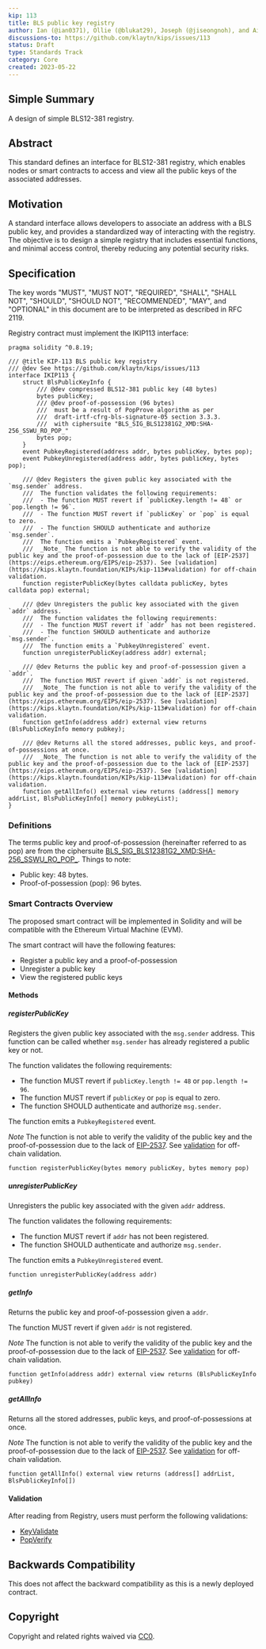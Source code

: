 ```yaml
---
kip: 113
title: BLS public key registry
author: Ian (@ian0371), Ollie (@blukat29), Joseph (@jiseongnoh), and Aidan (@aidan-kwon)
discussions-to: https://github.com/klaytn/kips/issues/113
status: Draft
type: Standards Track
category: Core
created: 2023-05-22
---
```


## Simple Summary

A design of simple BLS12-381 registry.

## Abstract

This standard defines an interface for BLS12-381 registry, which enables nodes or smart contracts to access and view all the public keys of the associated addresses.

## Motivation

A standard interface allows developers to associate an address with a BLS public key, and provides a standardized way of interacting with the registry. The objective is to design a simple registry that includes essential functions, and minimal access control, thereby reducing any potential security risks.

## Specification

The key words "MUST", "MUST NOT", "REQUIRED", "SHALL", "SHALL NOT", "SHOULD", "SHOULD NOT", "RECOMMENDED", "MAY", and "OPTIONAL" in this document are to be interpreted as described in RFC 2119.

Registry contract must implement the IKIP113 interface:

```solidity
pragma solidity ^0.8.19;

/// @title KIP-113 BLS public key registry
/// @dev See https://github.com/klaytn/kips/issues/113
interface IKIP113 {
    struct BlsPublicKeyInfo {
        /// @dev compressed BLS12-381 public key (48 bytes)
        bytes publicKey;
        /// @dev proof-of-possession (96 bytes)
        ///  must be a result of PopProve algorithm as per
        ///  draft-irtf-cfrg-bls-signature-05 section 3.3.3.
        ///  with ciphersuite "BLS_SIG_BLS12381G2_XMD:SHA-256_SSWU_RO_POP_"
        bytes pop;
    }
    event PubkeyRegistered(address addr, bytes publicKey, bytes pop);
    event PubkeyUnregistered(address addr, bytes publicKey, bytes pop);

    /// @dev Registers the given public key associated with the `msg.sender` address.
    ///  The function validates the following requirements:
    ///  - The function MUST revert if `publicKey.length != 48` or `pop.length != 96`.
    ///  - The function MUST revert if `publicKey` or `pop` is equal to zero.
    ///  - The function SHOULD authenticate and authorize `msg.sender`.
    ///  The function emits a `PubkeyRegistered` event.
    ///  _Note_ The function is not able to verify the validity of the public key and the proof-of-possession due to the lack of [EIP-2537](https://eips.ethereum.org/EIPS/eip-2537). See [validation](https://kips.klaytn.foundation/KIPs/kip-113#validation) for off-chain validation.
    function registerPublicKey(bytes calldata publicKey, bytes calldata pop) external;

    /// @dev Unregisters the public key associated with the given `addr` address.
    ///  The function validates the following requirements:
    ///  - The function MUST revert if `addr` has not been registered.
    ///  - The function SHOULD authenticate and authorize `msg.sender`.
    ///  The function emits a `PubkeyUnregistered` event.
    function unregisterPublicKey(address addr) external;

    /// @dev Returns the public key and proof-of-possession given a `addr`.
    ///  The function MUST revert if given `addr` is not registered.
    ///  _Note_ The function is not able to verify the validity of the public key and the proof-of-possession due to the lack of [EIP-2537](https://eips.ethereum.org/EIPS/eip-2537). See [validation](https://kips.klaytn.foundation/KIPs/kip-113#validation) for off-chain validation.
    function getInfo(address addr) external view returns (BlsPublicKeyInfo memory pubkey);

    /// @dev Returns all the stored addresses, public keys, and proof-of-possessions at once.
    ///  _Note_ The function is not able to verify the validity of the public key and the proof-of-possession due to the lack of [EIP-2537](https://eips.ethereum.org/EIPS/eip-2537). See [validation](https://kips.klaytn.foundation/KIPs/kip-113#validation) for off-chain validation.
    function getAllInfo() external view returns (address[] memory addrList, BlsPublicKeyInfo[] memory pubkeyList);
}
```

### Definitions

The terms public key and proof-of-possession (hereinafter referred to as pop) are from the ciphersuite [BLS_SIG_BLS12381G2_XMD:SHA-256_SSWU_RO_POP\_](https://www.ietf.org/archive/id/draft-irtf-cfrg-bls-signature-05.html#section-4.2.3). Things to note:

- Public key: 48 bytes.
- Proof-of-possession (pop): 96 bytes.

### Smart Contracts Overview

The proposed smart contract will be implemented in Solidity and will be compatible with the Ethereum Virtual Machine (EVM).

The smart contract will have the following features:

- Register a public key and a proof-of-possession
- Unregister a public key
- View the registered public keys

#### Methods

##### registerPublicKey

Registers the given public key associated with the `msg.sender` address. This function can be called whether `msg.sender` has already registered a public key or not.

The function validates the following requirements:

- The function MUST revert if `publicKey.length != 48` or `pop.length != 96`.
- The function MUST revert if `publicKey` or `pop` is equal to zero.
- The function SHOULD authenticate and authorize `msg.sender`.

The function emits a `PubkeyRegistered` event.

_Note_ The function is not able to verify the validity of the public key and the proof-of-possession due to the lack of [EIP-2537](https://eips.ethereum.org/EIPS/eip-2537). See [validation](#validation) for off-chain validation.

```solidity
function registerPublicKey(bytes memory publicKey, bytes memory pop)
```

##### unregisterPublicKey

Unregisters the public key associated with the given `addr` address.

The function validates the following requirements:

- The function MUST revert if `addr` has not been registered.
- The function SHOULD authenticate and authorize `msg.sender`.

The function emits a `PubkeyUnregistered` event.

```solidity
function unregisterPublicKey(address addr)
```

##### getInfo

Returns the public key and proof-of-possession given a `addr`.

The function MUST revert if given `addr` is not registered.

_Note_ The function is not able to verify the validity of the public key and the proof-of-possession due to the lack of [EIP-2537](https://eips.ethereum.org/EIPS/eip-2537). See [validation](#validation) for off-chain validation.

```solidity
function getInfo(address addr) external view returns (BlsPublicKeyInfo pubkey)
```

##### getAllInfo

Returns all the stored addresses, public keys, and proof-of-possessions at once.

_Note_ The function is not able to verify the validity of the public key and the proof-of-possession due to the lack of [EIP-2537](https://eips.ethereum.org/EIPS/eip-2537). See [validation](#validation) for off-chain validation.

```solidity
function getAllInfo() external view returns (address[] addrList, BlsPublicKeyInfo[])
```

#### Validation

After reading from Registry, users must perform the following validations:

- [KeyValidate](https://www.ietf.org/archive/id/draft-irtf-cfrg-bls-signature-05.html#section-2.5)
- [PopVerify](https://www.ietf.org/archive/id/draft-irtf-cfrg-bls-signature-05.html#section-3.3.3)

## Backwards Compatibility

This does not affect the backward compatibility as this is a newly deployed contract.

## Copyright

Copyright and related rights waived via [CC0](https://creativecommons.org/publicdomain/zero/1.0/).
